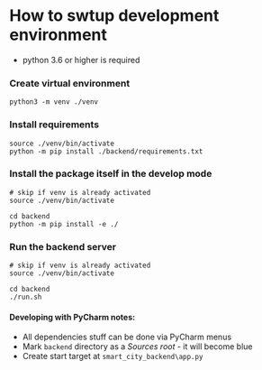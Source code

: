 # How to swtup development environment
 - python 3.6 or higher is required
### Create virtual environment
```
python3 -m venv ./venv
```
### Install requirements
```
source ./venv/bin/activate
python -m pip install ./backend/requirements.txt
```
### Install the package itself in the develop mode
```
# skip if venv is already activated
source ./venv/bin/activate

cd backend
python -m pip install -e ./
```

### Run the backend server

```
# skip if venv is already activated
source ./venv/bin/activate

cd backend
./run.sh
```

#### Developing with PyCharm notes:
- All dependencies stuff can be done via PyCharm menus
- Mark `backend` directory as a *Sources root* - it will become blue
- Create start target at `smart_city_backend\app.py`
